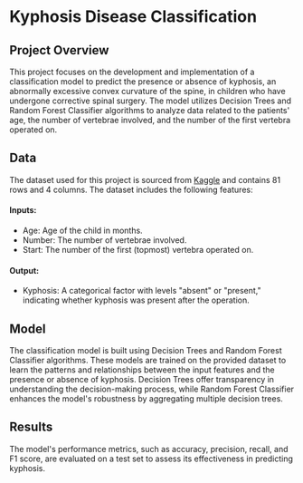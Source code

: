 # Kyphosis Disease Classification

## Project Overview
This project focuses on the development and implementation of a classification model to predict the presence or absence of kyphosis, an abnormally excessive convex curvature of the spine, in children who have undergone corrective spinal surgery. The model utilizes Decision Trees and Random Forest Classifier algorithms to analyze data related to the patients' age, the number of vertebrae involved, and the number of the first vertebra operated on.

## Data
The dataset used for this project is sourced from [Kaggle](https://www.kaggle.com/abbasit/kyphosis-dataset) and contains 81 rows and 4 columns. The dataset includes the following features:

#### Inputs:
- Age: Age of the child in months.
- Number: The number of vertebrae involved.
- Start: The number of the first (topmost) vertebra operated on.
#### Output:
- Kyphosis: A categorical factor with levels "absent" or "present," indicating whether kyphosis was present after the operation.

## Model
The classification model is built using Decision Trees and Random Forest Classifier algorithms. These models are trained on the provided dataset to learn the patterns and relationships between the input features and the presence or absence of kyphosis. Decision Trees offer transparency in understanding the decision-making process, while Random Forest Classifier enhances the model's robustness by aggregating multiple decision trees.

## Results
The model's performance metrics, such as accuracy, precision, recall, and F1 score, are evaluated on a test set to assess its effectiveness in predicting kyphosis.
